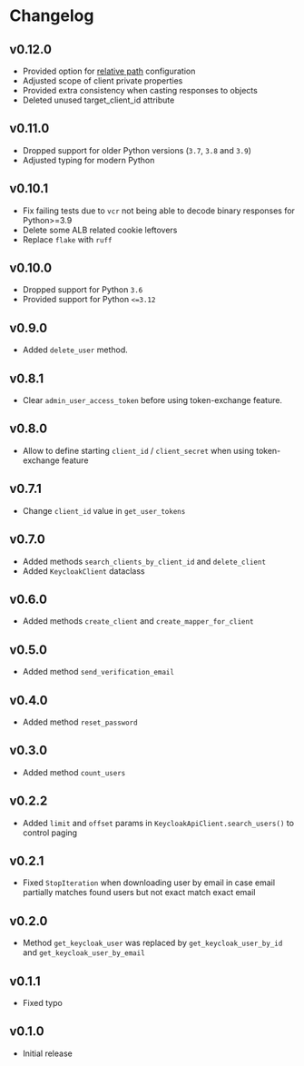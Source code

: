 # Changelog

## v0.12.0
- Provided option for [relative path](https://www.keycloak.org/server/all-config?q=relative-path) configuration
- Adjusted scope of client private properties
- Provided extra consistency when casting responses to objects
- Deleted unused target_client_id attribute

## v0.11.0
- Dropped support for older Python versions (`3.7`, `3.8` and `3.9`)
- Adjusted typing for modern Python

## v0.10.1
- Fix failing tests due to `vcr` not being able to decode binary responses for Python>=3.9
- Delete some ALB related cookie leftovers
- Replace `flake` with `ruff`

## v0.10.0
- Dropped support for Python `3.6`
- Provided support for Python `<=3.12`

## v0.9.0
- Added `delete_user` method.

## v0.8.1
- Clear `admin_user_access_token` before using token-exchange feature.

## v0.8.0
- Allow to define starting `client_id` / `client_secret` when using token-exchange feature

## v0.7.1
- Change `client_id` value in `get_user_tokens`

## v0.7.0
- Added methods `search_clients_by_client_id` and `delete_client`
- Added `KeycloakClient` dataclass

## v0.6.0
- Added methods `create_client` and `create_mapper_for_client`

## v0.5.0
- Added method `send_verification_email`

## v0.4.0
- Added method `reset_password`

## v0.3.0
- Added method `count_users`

## v0.2.2
- Added `limit` and `offset` params in `KeycloakApiClient.search_users()` to control paging

## v0.2.1
- Fixed `StopIteration` when downloading user by email in case email partially matches found users but not exact match exact email

## v0.2.0
- Method `get_keycloak_user` was replaced by `get_keycloak_user_by_id` and `get_keycloak_user_by_email`

## v0.1.1
- Fixed typo

## v0.1.0
- Initial release
